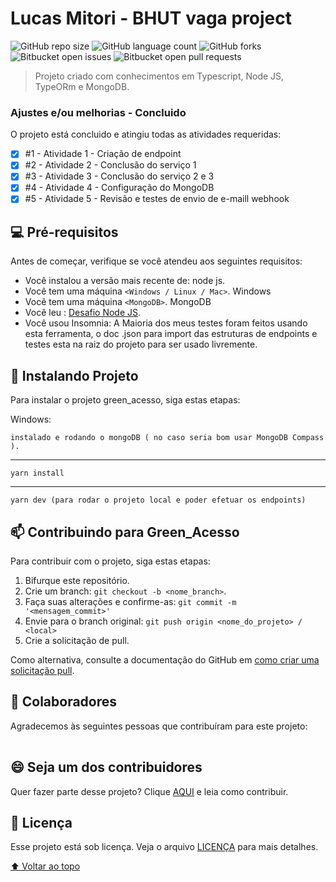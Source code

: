 # Lucas Mitori - BHUT vaga project

![GitHub repo size](https://img.shields.io/github/repo-size/LucasMitori/README-template?style=for-the-badge)
![GitHub language count](https://img.shields.io/github/languages/count/LucasMitori/README-template?style=for-the-badge)
![GitHub forks](https://img.shields.io/github/forks/LucasMitori/README-template?style=for-the-badge)
![Bitbucket open issues](https://img.shields.io/bitbucket/issues/LucasMitori/README-template?style=for-the-badge)
![Bitbucket open pull requests](https://img.shields.io/bitbucket/pr-raw/LucasMitori/README-template?style=for-the-badge)

<!---<img src="exemplo-image.png" alt="exemplo imagem">--->

> Projeto criado com conhecimentos em Typescript, Node JS, TypeORm e MongoDB.

### Ajustes e/ou melhorias - Concluido

O projeto está concluido e atingiu todas as atividades requeridas:

- [x] #1 - Atividade 1 - Criação de endpoint
- [x] #2 - Atividade 2 - Conclusão do serviço 1
- [x] #3 - Atividade 3 - Conclusão do serviço 2 e 3
- [x] #4 - Atividade 4 - Configuração do MongoDB
- [x] #5 - Atividade 5 - Revisão e testes de envio de e-maill webhook

## 💻 Pré-requisitos

Antes de começar, verifique se você atendeu aos seguintes requisitos:
<!---Estes são apenas requisitos de exemplo. Adicionar, duplicar ou remover conforme necessário--->
* Você instalou a versão mais recente de: node js.
* Você tem uma máquina `<Windows / Linux / Mac>`. Windows
* Você tem uma máquina `<MongoDB>`. MongoDB
* Você leu : [Desafio Node JS](https://docs.google.com/document/d/1UXHBMEWxrc6g0KEeQk3g3dEKCDeOcxxQy0GhiA4z8Ik/edit).
* Você usou Insomnia: A Maioria dos meus testes foram feitos usando esta ferramenta, o doc .json para import das estruturas de endpoints e testes esta na raiz do projeto para ser usado livremente.

## 🚀 Instalando Projeto

Para instalar o projeto green_acesso, siga estas etapas:

Windows:
```
instalado e rodando o mongoDB ( no caso seria bom usar MongoDB Compass ).
```
--------------------------------------
```
yarn install
```
--------------------------------------
```
yarn dev (para rodar o projeto local e poder efetuar os endpoints)
```

## 📫 Contribuindo para Green_Acesso
<!---Se o seu README for longo ou se você tiver algum processo ou etapas específicas que deseja que os contribuidores sigam, considere a criação de um arquivo CONTRIBUTING.md separado--->
Para contribuir com o projeto, siga estas etapas:

1. Bifurque este repositório.
2. Crie um branch: `git checkout -b <nome_branch>`.
3. Faça suas alterações e confirme-as: `git commit -m '<mensagem_commit>'`
4. Envie para o branch original: `git push origin <nome_do_projeto> / <local>`
5. Crie a solicitação de pull.

Como alternativa, consulte a documentação do GitHub em [como criar uma solicitação pull](https://help.github.com/en/github/collaborating-with-issues-and-pull-requests/creating-a-pull-request).

## 🤝 Colaboradores

Agradecemos às seguintes pessoas que contribuíram para este projeto:

<table>
  
</table>


## 😄 Seja um dos contribuidores<br>

Quer fazer parte desse projeto? Clique [AQUI](CONTRIBUTING.md) e leia como contribuir.

## 📝 Licença

Esse projeto está sob licença. Veja o arquivo [LICENÇA](LICENSE.md) para mais detalhes.

[⬆ Voltar ao topo](#nome-do-projeto)<br>
